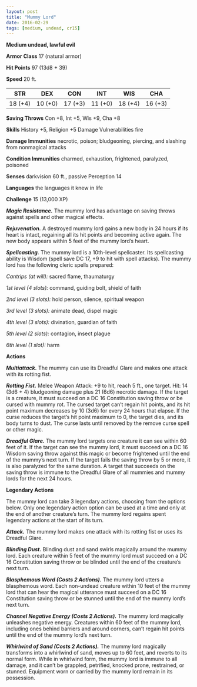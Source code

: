 ```yaml
---
layout: post
title: "Mummy Lord"
date: 2016-02-29
tags: [medium, undead, cr15]
---
```


**Medium undead, lawful evil**

**Armor Class** 17 (natural armor)

**Hit Points** 97 (13d8 + 39)

**Speed** 20 ft.

|   STR   |   DEX   |   CON   |   INT   |   WIS   |   CHA   |
|:-----:|:-----:|:-----:|:-----:|:-----:|:-----:|
| 18 (+4) | 10 (+0) | 17 (+3) | 11 (+0) | 18 (+4) | 16 (+3) |

**Saving Throws** Con +8, Int +5, Wis +9, Cha +8 

**Skills** History +5, Religion +5 Damage Vulnerabilities fire 

**Damage Immunities** necrotic, poison; bludgeoning, piercing, and slashing from nonmagical attacks 

**Condition Immunities** charmed, exhaustion, frightened, paralyzed, poisoned 

**Senses** darkvision 60 ft., passive Perception 14 

**Languages** the languages it knew in life 

**Challenge** 15 (13,000 XP) 

***Magic Resistance.*** The mummy lord has advantage on saving throws against spells and other magical effects. 

***Rejuvenation.*** A destroyed mummy lord gains a new body in 24 hours if its heart is intact, regaining all its hit points and becoming active again. The new body appears within 5 feet of the mummy lord’s heart. 

***Spellcasting.*** The mummy lord is a 10th-level spellcaster. Its spellcasting ability is Wisdom (spell save DC 17, +9 to hit with spell attacks). The mummy lord has the following cleric spells prepared: 

*Cantrips (at will):* sacred flame, thaumaturgy 

*1st level (4 slots):* command, guiding bolt, shield of faith 

*2nd level (3 slots):* hold person, silence, spiritual weapon 

*3rd level (3 slots):* animate dead, dispel magic 

*4th level (3 slots):* divination, guardian of faith 

*5th level (2 slots):* contagion, insect plague 

*6th level (1 slot):* harm 

**Actions** 

***Multiattack.*** The mummy can use its Dreadful Glare and makes one attack with its rotting fist. 

***Rotting Fist.*** Melee Weapon Attack: +9 to hit, reach 5 ft., one target. Hit: 14 (3d6 + 4) bludgeoning damage plus 21 (6d6) necrotic damage. If the target is a creature, it must succeed on a DC 16 Constitution saving throw or be cursed with mummy rot. The cursed target can’t regain hit points, and its hit point maximum decreases by 10 (3d6) for every 24 hours that elapse. If the curse reduces the target’s hit point maximum to 0, the target dies, and its body turns to dust. The curse lasts until removed by the remove curse spell or other magic. 

***Dreadful Glare.*** The mummy lord targets one creature it can see within 60 feet of it. If the target can see the mummy lord, it must succeed on a DC 16 Wisdom saving throw against this magic or become frightened until the end of the mummy’s next turn. If the target fails the saving throw by 5 or more, it is also paralyzed for the same duration. A target that succeeds on the saving throw is immune to the Dreadful Glare of all mummies and mummy lords for the next 24 hours. 

**Legendary Actions** 

The mummy lord can take 3 legendary actions, choosing from the options below. Only one legendary action option can be used at a time and only at the end of another creature’s turn. The mummy lord regains spent legendary actions at the start of its turn. 

***Attack.*** The mummy lord makes one attack with its rotting fist or uses its Dreadful Glare. 

***Blinding Dust.*** Blinding dust and sand swirls magically around the mummy lord. Each creature within 5 feet of the mummy lord must succeed on a DC 16 Constitution saving throw or be blinded until the end of the creature’s next turn. 

***Blasphemous Word (Costs 2 Actions).*** The mummy lord utters a blasphemous word. Each non-undead creature within 10 feet of the mummy lord that can hear the magical utterance must succeed on a DC 16 Constitution saving throw or be stunned until the end of the mummy lord’s next turn.

***Channel Negative Energy (Costs 2 Actions).*** The mummy lord magically unleashes negative energy. Creatures within 60 feet of the mummy lord, including ones behind barriers and around corners, can’t regain hit points until the end of the mummy lord’s next turn. 

***Whirlwind of Sand (Costs 2 Actions).*** The mummy lord magically transforms into a whirlwind of sand, moves up to 60 feet, and reverts to its normal form. While in whirlwind form, the mummy lord is immune to all damage, and it can’t be grappled, petrified, knocked prone, restrained, or stunned. Equipment worn or carried by the mummy lord remain in its possession.